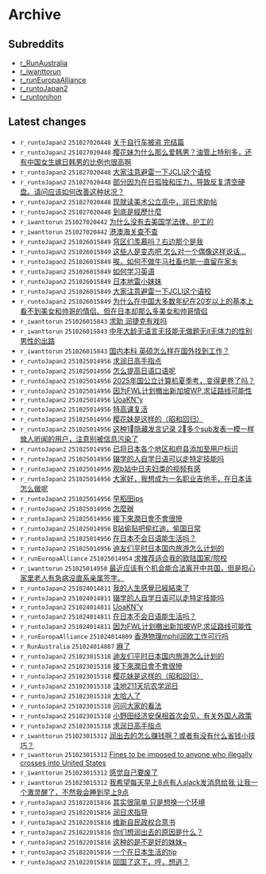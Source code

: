 # Archive

## Subreddits

- [r_RunAustralia](r_RunAustralia/index.md)
- [r_iwanttorun](r_iwanttorun/index.md)
- [r_runEuropaAlliance](r_runEuropaAlliance/index.md)
- [r_runtoJapan2](r_runtoJapan2/index.md)
- [r_runtonihon](r_runtonihon/index.md)

## Latest changes

- `r_runtoJapan2` `251027020448` [关于自行车被盗 完结篇](posts/r_runtoJapan2/251026173122_1ogqjx2.md)
- `r_runtoJapan2` `251027020448` [樱花妹为什么那么爱韩男？油管上特别多，还有中国女生嫁日韩男的比例也很高啊](posts/r_runtoJapan2/251026060208_1ogd3c6.md)
- `r_runtoJapan2` `251027020448` [大家注意避雷一下JCLI这个语校](posts/r_runtoJapan2/251026010520_1og7rt1.md)
- `r_runtoJapan2` `251027020448` [部分因为在日孤独和压力，导致反复清空硬盘。请问应该如何改善这种状况？](posts/r_runtoJapan2/251026121611_1ogj5c5.md)
- `r_runtoJapan2` `251027020448` [现就读美术公立高中，润日求助帖](posts/r_runtoJapan2/251026052546_1ogcibg.md)
- `r_runtoJapan2` `251027020448` [到底是經歷什麼](posts/r_runtoJapan2/251026221848_1ogxp1y.md)
- `r_iwanttorun` `251027020442` [为什么没有去美国学法律、护工的](posts/r_iwanttorun/251026054245_1ogcsa1.md)
- `r_iwanttorun` `251027020442` [港澳海关查不查](posts/r_iwanttorun/251026165312_1ogplax.md)
- `r_runtoJapan2` `251026015849` [穹区们羡慕吗？右边那个是我](posts/r_runtoJapan2/251025160004_1ofv5px.md)
- `r_runtoJapan2` `251026015849` [这些人是变态吧 怎么对一个偶像这样说话...](posts/r_runtoJapan2/251025154616_1ofutly.md)
- `r_runtoJapan2` `251026015849` [唉，如何不做牛马社畜也能一直留在家乡](posts/r_runtoJapan2/251025224013_1og4s8f.md)
- `r_runtoJapan2` `251026015849` [如何学习英语](posts/r_runtoJapan2/251024184925_1of60t9.md)
- `r_runtoJapan2` `251026015849` [日本地雷小妹妹](posts/r_runtoJapan2/251026003842_1og797n.md)
- `r_runtoJapan2` `251026015849` [大家注意避雷一下JCLI这个语校](posts/r_runtoJapan2/251026010520_1og7rt1.md)
- `r_runtoJapan2` `251026015849` [为什么在中国大多数年纪在20岁以上的基本上看不到美女和帅哥的情侣、但在日本却那么多美女和帅哥情侣](posts/r_runtoJapan2/251025133719_1ofrr4o.md)
- `r_iwanttorun` `251026015843` [求助 润捷克有戏吗](posts/r_iwanttorun/251025145859_1oftnkj.md)
- `r_iwanttorun` `251026015843` [中年大龄无语言无技能无做题无it无体力的性别男性的出路](posts/r_iwanttorun/251025020157_1offrqc.md)
- `r_iwanttorun` `251026015843` [国内本科 英硕怎么样在国外找到工作？](posts/r_iwanttorun/251025195533_1og0znq.md)
- `r_runtoJapan2` `251025014956` [求润日高手指点](posts/r_runtoJapan2/251022173815_1odezex.md)
- `r_runtoJapan2` `251025014956` [怎么提高日语口语呢](posts/r_runtoJapan2/251024134427_1oey570.md)
- `r_runtoJapan2` `251025014956` [2025年国公立计算机夏季考，变得更卷了吗？](posts/r_runtoJapan2/251024115505_1oevp3g.md)
- `r_runtoJapan2` `251025014956` [因为FWL计划撤出新加坡WP,求证路线可能性](posts/r_runtoJapan2/251023064442_1odw8q9.md)
- `r_runtoJapan2` `251025014956` [UoaKN″y](posts/r_runtoJapan2/251023160021_1oe75wb.md)
- `r_runtoJapan2` `251025014956` [特高课复活](posts/r_runtoJapan2/251024031331_1oen3dd.md)
- `r_runtoJapan2` `251025014956` [樱花妹是这样的（昭和回归）](posts/r_runtoJapan2/251022121634_1od6mla.md)
- `r_runtoJapan2` `251025014956` [这种1⃣️隐藏发言记录 2⃣️多个sub发表一模一样耸人听闻的用户，注意别被信息污染了](posts/r_runtoJapan2/251024051343_1oep9mb.md)
- `r_runtoJapan2` `251025014956` [已将日本各个地区和府县添加至用户标识](posts/r_runtoJapan2/251024084201_1oesgui.md)
- `r_runtoJapan2` `251025014956` [辍学的人自学日语可以走特定技能吗](posts/r_runtoJapan2/251023032936_1odsx7c.md)
- `r_runtoJapan2` `251025014956` [观b站中日夫妇类的视频有感](posts/r_runtoJapan2/251020144416_1obkrjj.md)
- `r_runtoJapan2` `251025014956` [大家好，我想成为一名职业吉他手，在日本该怎么做呢](posts/r_runtoJapan2/251024074358_1oerla6.md)
- `r_runtoJapan2` `251025014956` [早稻田ips](posts/r_runtoJapan2/251024115429_1oevonr.md)
- `r_runtoJapan2` `251025014956` [怎麼辦](posts/r_runtoJapan2/251020202236_1obsnih.md)
- `r_runtoJapan2` `251025014956` [接下來潤日會不會很慘](posts/r_runtoJapan2/251022183743_1odgltd.md)
- `r_runtoJapan2` `251025014956` [B站偷贴吧偷红迪，偷国日常](posts/r_runtoJapan2/251024140629_1oeyofp.md)
- `r_runtoJapan2` `251025014956` [在日本不会日语能生活吗？](posts/r_runtoJapan2/251023202152_1oee2au.md)
- `r_runtoJapan2` `251025014956` [迪友们平时日本国内旅游怎么计划的](posts/r_runtoJapan2/251022042651_1ocyqdz.md)
- `r_runEuropaAlliance` `251025014954` [求推荐适合我的欧陆国家/院校](posts/r_runEuropaAlliance/251024145709_1oezz94.md)
- `r_iwanttorun` `251025014950` [最近应该有个机会能合法离开中共国，但是担心家里老人有急病没直系亲属签字。](posts/r_iwanttorun/251024132512_1oexoul.md)
- `r_runtoJapan2` `251024014811` [我的人生感覺已經結束了](posts/r_runtoJapan2/251024004434_1oek47x.md)
- `r_runtoJapan2` `251024014811` [辍学的人自学日语可以走特定技能吗](posts/r_runtoJapan2/251023032936_1odsx7c.md)
- `r_runtoJapan2` `251024014811` [UoaKN″y](posts/r_runtoJapan2/251023160021_1oe75wb.md)
- `r_runtoJapan2` `251024014811` [在日本不会日语能生活吗？](posts/r_runtoJapan2/251023202152_1oee2au.md)
- `r_runtoJapan2` `251024014811` [因为FWL计划撤出新加坡WP,求证路线可能性](posts/r_runtoJapan2/251023064442_1odw8q9.md)
- `r_runEuropaAlliance` `251024014809` [香港物理mphil润欧工作可行吗](posts/r_runEuropaAlliance/251023183933_1oebduq.md)
- `r_RunAustralia` `251024014807` [麻了](posts/r_RunAustralia/251024001248_1oejgy5.md)
- `r_runtoJapan2` `251023015318` [迪友们平时日本国内旅游怎么计划的](posts/r_runtoJapan2/251022042651_1ocyqdz.md)
- `r_runtoJapan2` `251023015318` [接下來潤日會不會很慘](posts/r_runtoJapan2/251022183743_1odgltd.md)
- `r_runtoJapan2` `251023015318` [樱花妹是这样的（昭和回归）](posts/r_runtoJapan2/251022121634_1od6mla.md)
- `r_runtoJapan2` `251023015318` [洼地211天坑农学润日](posts/r_runtoJapan2/251022120238_1od6bv1.md)
- `r_runtoJapan2` `251023015318` [太哈人了](posts/r_runtoJapan2/251022150447_1odas7u.md)
- `r_runtoJapan2` `251023015318` [问问大家的看法](posts/r_runtoJapan2/251022084848_1od2yiv.md)
- `r_runtoJapan2` `251023015318` [小野田经济安保相首次会见，有关外国人政策](posts/r_runtoJapan2/251022074044_1od1x0w.md)
- `r_runtoJapan2` `251023015318` [求润日高手指点](posts/r_runtoJapan2/251022173815_1odezex.md)
- `r_iwanttorun` `251023015312` [润出去的怎么赚钱啊？或者有没有什么省钱小技巧？](posts/r_iwanttorun/251022104217_1od4svw.md)
- `r_iwanttorun` `251023015312` [Fines to be imposed to anyone who illegally crosses into United States](posts/r_iwanttorun/251022172407_1odelb4.md)
- `r_iwanttorun` `251023015312` [感觉自己要废了](posts/r_iwanttorun/251022171136_1ode92g.md)
- `r_iwanttorun` `251023015312` [我希望每天早上8点有人slack发消息给我 让我一个激灵醒了，不然我会睡到早上9点](posts/r_iwanttorun/251022222054_1odme2c.md)
- `r_runtoJapan2` `251022015816` [其实很简单 只是想换一个环境](posts/r_runtoJapan2/251021151145_1ocfl5l.md)
- `r_runtoJapan2` `251022015816` [润日求指导](posts/r_runtoJapan2/251021162510_1ochj0k.md)
- `r_runtoJapan2` `251022015816` [维新自民政权合意书](posts/r_runtoJapan2/251021090919_1oc81iz.md)
- `r_runtoJapan2` `251022015816` [你们想润出去的原因是什么？](posts/r_runtoJapan2/251021065157_1oc5yk8.md)
- `r_runtoJapan2` `251022015816` [这种的是不是好的妹妹~](posts/r_runtoJapan2/251021081112_1oc761j.md)
- `r_runtoJapan2` `251022015816` [一个在日本生活的tip](posts/r_runtoJapan2/251022000539_1octcq9.md)
- `r_runtoJapan2` `251022015816` [回国了这下，哼，想逃？](posts/r_runtoJapan2/251021150943_1ocfj79.md)

